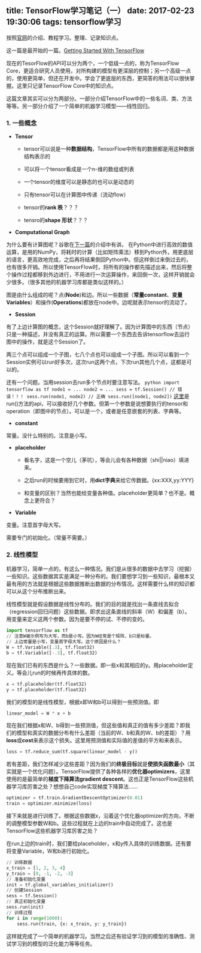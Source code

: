 title: TensorFlow学习笔记（一）
date: 2017-02-23 19:30:06
tags: tensorflow学习
---
按照[官网](https://www.tensorflow.org/)的介绍、教程学习。整理、记录知识点。

这一篇是最开始的一篇。[Getting Started With TensorFlow](https://www.tensorflow.org/get_started/get_started)

现在的TesorFlow的API可以分为两个，一个低级一点的，称为TensorFlow Core，更适合研究人员使用，对所构建的模型有更深层的控制；另一个高级一点的，使用更简单，但还在开发中。学会了更底层的东西，更简答的用法可以很快掌握。这里只记录TensorFlow Core中的知识点。

这篇文章其实可以分为两部分。一部分介绍TensorFlow中的一些名词、类、方法等等。另一部分介绍了一个简单的机器学习模型——线性回归。

### 1. 一些概念

* **Tensor**
    
    * tensor可以说是一种**数据结构**，TensorFlow中所有的数据都是用这种数据结构表示的
    * 可以将一个tensor看成是一个n-维的数组或列表
    * 一个tensor的维度可以是静态的也可以是动态的
    * 只有tensor可以在计算图中传递（流动flow）
    * tensor的**rank 秩**？？？
    
    * tensro的**shape 形状**？？？
* **Computational Graph**
 
 为什么要有计算图呢？谷歌在[下一篇](https://www.tensorflow.org/get_started/mnist/beginners)的介绍中有讲。
 在Python中进行高效的数值运算，是用的NumPy，将耗时的计算（比如矩阵乘法）移到Python外，用更底层的语言，更高效地完成，之后再将结果倒回Python中。但这样倒过来倒过去的，也有很多开销。所以使用TensorFlow时，将所有的操作都先描述出来，然后将整个操作过程都移到外边进行，不用进行一次运算操作，来回倒一次，这样开销就会少很多。（很多其他的机器学习库都是类似这样的。）
 
 图是由什么组成的呢？点(**Node**)和边。所以一些数据（**常量constant**、**变量Variables**）和操作(**Operations**)都放在node中。边呢就表示tensor的流动了。

* **Session**
 
 有了上边计算图的概念，这个Session就好理解了。因为计算图中的东西（节点）只是一种描述，并没有真正的运算。所以需要一个东西去告诉tensorflow去运行图中的操作，就是这个Session了。

 两三个点可以组成一个子图，七八个点也可以组成一个子图。所以可以看到一个Session实例可以run好多次，这次run这两个点，下次run其他几个点，这都是可以的。

 还有一个问题。当用session去run多个节点时要注意写法。
    ``` python
    import tensorflow as tf
    node1 = ...
    node2 = ...
    sess = tf.Session()
    // 错误！！！
    sess.run(node1, node2)
    // 正确
    sess.run([node1, node2])
    ```
 [这里]()是run()方法的api，可以接收好几个参数。但第一个参数是说想要执行的tensor和operation（即图中的节点）。可以是一个，或者是任意嵌套的列表、字典等。

* **constant**
 
 常量。没什么特别的。注意是小写。

* **placeholder**
    
    * 看名字，这是一个空儿（茅坑），等会儿会有各种数据（shi||niao）填进来。
    
    * 之后run的时候要用到它时，用**dict字典**来给它传数据。{xx:XXX,yy:YYY}
    
    * 和变量的区别？当然也能给变量各种值。placeholder更简单？也不是。概念上更符合？

* **Variable**
 
 变量。注意首字母大写。

 需要专门的初始化。（常量不需要。）

### 2. 线性模型 

机器学习，简单一点的，有这么一种情况。我们是从很多的数据中去学习（挖掘）一些知识。这些数据其实是满足一种分布的。我们要想学习到一些知识，最根本又最有用的方法就是根据这些数据推断出数据的分布情况。这样需要什么样的知识都可以从这个分布推断出来。

线性模型就是假设数据是线性分布的。我们的目的就是找出一条直线去拟合（regression回归问题）这些数据。即求出这条直线的斜率（W）和偏差（b）。用变量来定义这两个参数。因为是要不停的试、不停的变的。
``` python
import tensorflow as tf
// 注意W被示例写为大写，而b是小写。因为W经常是个矩阵，b只是标量。
// 上边常量是小写，变量首字母大写。这个原因是什么？
W = tf.Variable([.3], tf.float32)
b = tf.Variable([-.3], tf.float32)
```
现在我们已有的东西是什么？一些数据。即一些x和其相应的y。用placeholder定义。等会儿run的时候再传具体的数。
``` python
x = tf.placeholder(tf.float32)
y = tf.placeholder(tf.float32)
```
我们的模型的是线性模型，根据x即W和b可以得到一些预测值。即
``` python
linear_model = W * x + b
```
现在我们根据x和W、b得到一些预测值，但这些值和真正的值有多少差距？即我们的模型和真实的数据分布有什么差距（当前的W、b和真的W、b的差距）？用**loss**或**cost**来表示这个损失。这里用预测值和实际值的差值的平方和来表示。
``` python
loss = tf.reduce_sum(tf.square(linear_model - y))
```
若有差距，我们怎样减少这些差距？因为我们的**终极目标**就是**使损失函数最小**（其实就是一个优化问题）。TensorFlow提供了各种各样的**优化器optimizers**，这里使用的是最简单的**梯度下降算法gradient descent**。这也正是TensorFlow这些机器学习库厉害之处？想想自己code实现梯度下降算法……
``` python
optimizer = tf.train.GradientDescentOptimizer(0.01)
train = optimizer.minimize(loss)
```
接下来就是进行训练了。根据这些数据x，沿着这个优化器optimizer的方向，不断的调整模型参数W和b。这些过程就在上边的train中自动完成了。这也是TensorFlow这些机器学习库厉害之处？

在run上边的train时，我们要给placeholder，x和y传入具体的训练数据。还有要将变量Variable，W和b进行初始化。
``` python
// 训练数据
x_train = [1, 2, 3, 4]
y_train = [0, -1, -2, -3]
// 准备初始化变量
init = tf.global_variables_initializer()
// 创建Session
sess = tf.Session()
// 真正初始化变量
sess.run(init)
// 训练过程
for i in range(1000):
    sess.run(train, {x: x_train, y: y_train})
```
这样就完成了一个简单的机器学习。当然之后还有验证学习到的模型的准确性、测试学习到的模型的泛化能力等等任务。